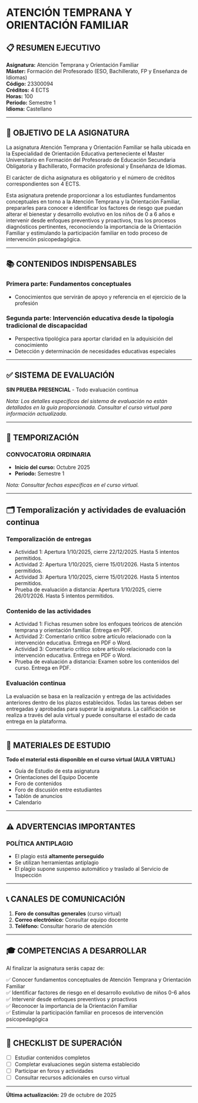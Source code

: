 <!-- cSpell:language es,es-ES -->

# ATENCIÓN TEMPRANA Y ORIENTACIÓN FAMILIAR

## 📋 RESUMEN EJECUTIVO

**Asignatura:** Atención Temprana y Orientación Familiar  
**Máster:** Formación del Profesorado (ESO, Bachillerato, FP y Enseñanza de Idiomas)  
**Código:** 23300094  
**Créditos:** 4 ECTS  
**Horas:** 100  
**Periodo:** Semestre 1  
**Idioma:** Castellano  

---

## 🎯 OBJETIVO DE LA ASIGNATURA

La asignatura Atención Temprana y Orientación Familiar se halla ubicada en la Especialidad de Orientación Educativa perteneciente el Master Universitario en Formación del Profesorado de Educación Secundaria Obligatoria y Bachillerato, Formación profesional y Enseñanza de Idiomas.

El carácter de dicha asignatura es obligatorio y el número de créditos correspondientes son 4 ECTS.

Esta asignatura pretende proporcionar a los estudiantes fundamentos conceptuales en torno a la Atención Temprana y la Orientación Familiar, prepararles para conocer e identificar los factores de riesgo que puedan alterar el bienestar y desarrollo evolutivo en los niños de 0 a 6 años e intervenir desde enfoques preventivos y proactivos, tras los procesos diagnósticos pertinentes, reconociendo la importancia de la Orientación Familiar y estimulando la participación familiar en todo proceso de intervención psicopedagógica.

---

## 📚 CONTENIDOS INDISPENSABLES

### Primera parte: Fundamentos conceptuales
- Conocimientos que servirán de apoyo y referencia en el ejercicio de la profesión

### Segunda parte: Intervención educativa desde la tipología tradicional de discapacidad
- Perspectiva tipológica para aportar claridad en la adquisición del conocimiento
- Detección y determinación de necesidades educativas especiales

---

## ✅ SISTEMA DE EVALUACIÓN

**SIN PRUEBA PRESENCIAL** - Todo evaluación continua

*Nota: Los detalles específicos del sistema de evaluación no están detallados en la guía proporcionada. Consultar el curso virtual para información actualizada.*

---

## 📅 TEMPORIZACIÓN

### **CONVOCATORIA ORDINARIA**
- **Inicio del curso:** Octubre 2025
- **Periodo:** Semestre 1

*Nota: Consultar fechas específicas en el curso virtual.*

---

## 🗂️ Temporalización y actividades de evaluación continua

### Temporalización de entregas
- Actividad 1: Apertura 1/10/2025, cierre 22/12/2025. Hasta 5 intentos permitidos.
- Actividad 2: Apertura 1/10/2025, cierre 15/01/2026. Hasta 5 intentos permitidos.
- Actividad 3: Apertura 1/10/2025, cierre 15/01/2026. Hasta 5 intentos permitidos.
- Prueba de evaluación a distancia: Apertura 1/10/2025, cierre 26/01/2026. Hasta 5 intentos permitidos.

### Contenido de las actividades
- Actividad 1: Fichas resumen sobre los enfoques teóricos de atención temprana y orientación familiar. Entrega en PDF.
- Actividad 2: Comentario crítico sobre artículo relacionado con la intervención educativa. Entrega en PDF o Word.
- Actividad 3: Comentario crítico sobre artículo relacionado con la intervención educativa. Entrega en PDF o Word.
- Prueba de evaluación a distancia: Examen sobre los contenidos del curso. Entrega en PDF.

### Evaluación continua
La evaluación se basa en la realización y entrega de las actividades anteriores dentro de los plazos establecidos. Todas las tareas deben ser entregadas y aprobadas para superar la asignatura. La calificación se realiza a través del aula virtual y puede consultarse el estado de cada entrega en la plataforma.

---

## 📖 MATERIALES DE ESTUDIO

**Todo el material está disponible en el curso virtual (AULA VIRTUAL)**

- Guía de Estudio de esta asignatura
- Orientaciones del Equipo Docente
- Foro de contenidos
- Foro de discusión entre estudiantes
- Tablón de anuncios
- Calendario

---

## ⚠️ ADVERTENCIAS IMPORTANTES

### **POLÍTICA ANTIPLAGIO**
- El plagio está **altamente perseguido**
- Se utilizan herramientas antiplagio
- El plagio supone suspenso automático y traslado al Servicio de Inspección

---

## 📞 CANALES DE COMUNICACIÓN

1. **Foro de consultas generales** (curso virtual)
2. **Correo electrónico:** Consultar equipo docente
3. **Teléfono:** Consultar horario de atención

---

## 🎓 COMPETENCIAS A DESARROLLAR

Al finalizar la asignatura serás capaz de:

✅ Conocer fundamentos conceptuales de Atención Temprana y Orientación Familiar  
✅ Identificar factores de riesgo en el desarrollo evolutivo de niños 0-6 años  
✅ Intervenir desde enfoques preventivos y proactivos  
✅ Reconocer la importancia de la Orientación Familiar  
✅ Estimular la participación familiar en procesos de intervención psicopedagógica  

---

## 📝 CHECKLIST DE SUPERACIÓN

- [ ] Estudiar contenidos completos
- [ ] Completar evaluaciones según sistema establecido
- [ ] Participar en foros y actividades
- [ ] Consultar recursos adicionales en curso virtual

---

**Última actualización:** 29 de octubre de 2025
